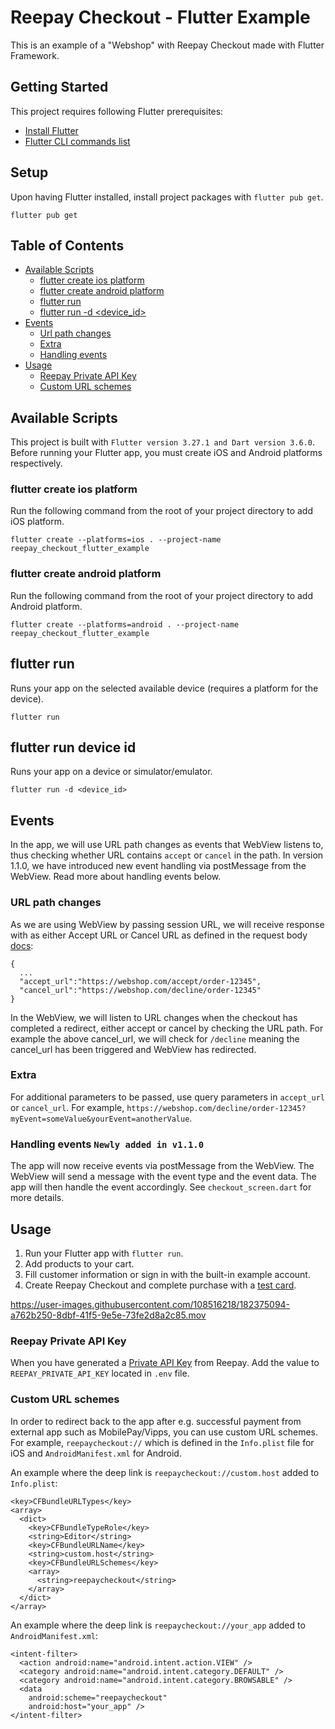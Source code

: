 # Reepay Checkout - Flutter Example

This is an example of a "Webshop" with Reepay Checkout made with Flutter Framework.

## Getting Started

This project requires following Flutter prerequisites:

- [Install Flutter](https://docs.flutter.dev/get-started/install)
- [Flutter CLI commands list](https://docs.flutter.dev/reference/flutter-cli)

## Setup

Upon having Flutter installed, install project packages with `flutter pub get`.

```
flutter pub get
```

## Table of Contents

- [Available Scripts](#available-scripts)
  - [flutter create ios platform](#flutter-create-ios-platform)
  - [flutter create android platform](#flutter-create-android-platform)
  - [flutter run](#flutter-run)
  - [flutter run -d <device_id>](#flutter-run-device-id)
- [Events](#events)
  - [Url path changes](#url-path-changes)
  - [Extra](#extra)
  - [Handling events](#handling-events-newly-added-in-v110)
- [Usage](#usage)
  - [Reepay Private API Key](#reepay-private-api-key)
  - [Custom URL schemes](#custom-url-schemes)

## Available Scripts

This project is built with `Flutter version 3.27.1 and Dart version 3.6.0`. Before running your Flutter app, you must create iOS and Android platforms respectively.

### flutter create ios platform

Run the following command from the root of your project directory to add iOS platform.

```
flutter create --platforms=ios . --project-name reepay_checkout_flutter_example
```

### flutter create android platform

Run the following command from the root of your project directory to add Android platform.

```
flutter create --platforms=android . --project-name reepay_checkout_flutter_example
```

## flutter run

Runs your app on the selected available device (requires a platform for the device).

```
flutter run
```

## flutter run device id

Runs your app on a device or simulator/emulator.

```
flutter run -d <device_id>
```

## Events
In the app, we will use URL path changes as events that WebView listens to, thus checking whether URL contains `accept` or `cancel` in the path. In version 1.1.0, we have introduced new event handling via postMessage from the WebView. Read more about handling events below.

### URL path changes
As we are using WebView by passing session URL, we will receive response with as either Accept URL or Cancel URL as defined in the request body [docs](https://docs.reepay.com/reference/createchargesession):
```
{
  ...
  "accept_url":"https://webshop.com/accept/order-12345",
  "cancel_url":"https://webshop.com/decline/order-12345"
}
```
In the WebView, we will listen to URL changes when the checkout has completed a redirect, either accept or cancel by checking the URL path. For example the above cancel_url, we will check for `/decline` meaning the cancel_url has been triggered and WebView has redirected. 

### Extra
For additional parameters to be passed, use query parameters in `accept_url` or `cancel_url`. For example, `https://webshop.com/decline/order-12345?myEvent=someValue&yourEvent=anotherValue`.

### Handling events `Newly added in v1.1.0`
The app will now receive events via postMessage from the WebView. The WebView will send a message with the event type and the event data. The app will then handle the event accordingly. See `checkout_screen.dart` for more details.

## Usage

1. Run your Flutter app with `flutter run`.
2. Add products to your cart.
3. Fill customer information or sign in with the built-in example account.
4. Create Reepay Checkout and complete purchase with a [test card](https://reference.reepay.com/api/#testing).

https://user-images.githubusercontent.com/108516218/182375094-a762b250-8dbf-41f5-9e5e-73fe2d8a2c85.mov

### Reepay Private API Key

When you have generated a [Private API Key](https://app.reepay.com/#/rp/dev/api) from Reepay. Add the value to `REEPAY_PRIVATE_API_KEY` located in `.env` file.

### Custom URL schemes

In order to redirect back to the app after e.g. successful payment from external app such as MobilePay/Vipps, you can use custom URL schemes. 
For example, `reepaycheckout://` which is defined in the `Info.plist` file for iOS and `AndroidManifest.xml` for Android.

An example where the deep link is `reepaycheckout://custom.host` added to `Info.plist`:

```
<key>CFBundleURLTypes</key>
<array>
  <dict>
    <key>CFBundleTypeRole</key>
    <string>Editor</string>
    <key>CFBundleURLName</key>
    <string>custom.host</string>
    <key>CFBundleURLSchemes</key>
    <array>
      <string>reepaycheckout</string>
    </array>
  </dict>
</array> 
```

An example where the deep link is `reepaycheckout://your_app` added to `AndroidManifest.xml`:

```
<intent-filter>
  <action android:name="android.intent.action.VIEW" />
  <category android:name="android.intent.category.DEFAULT" />
  <category android:name="android.intent.category.BROWSABLE" />
  <data
    android:scheme="reepaycheckout"
    android:host="your_app" />
</intent-filter> 
```